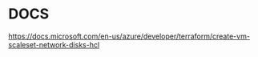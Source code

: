 # DOCS

https://docs.microsoft.com/en-us/azure/developer/terraform/create-vm-scaleset-network-disks-hcl